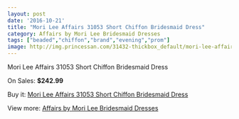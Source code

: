 ```yaml
---
layout: post
date: '2016-10-21'
title: "Mori Lee Affairs 31053 Short Chiffon Bridesmaid Dress"
category: Affairs by Mori Lee Bridesmaid Dresses
tags: ["beaded","chiffon","brand","evening","prom"]
image: http://img.princessan.com/31432-thickbox_default/mori-lee-affairs-31053-short-chiffon-bridesmaid-dress.jpg
---
```

Mori Lee Affairs 31053 Short Chiffon Bridesmaid Dress

On Sales: **$242.99**
<a href="https://www.princessan.com/en/14244-mori-lee-affairs-31053-short-chiffon-bridesmaid-dress.html"><amp-img layout="responsive" width="600" height="600" src="//img.princessan.com/31432-thickbox_default/mori-lee-affairs-31053-short-chiffon-bridesmaid-dress.jpg" alt="Mori Lee Affairs 31053 Short Chiffon Bridesmaid Dress 0" /></a>
<a href="https://www.princessan.com/en/14244-mori-lee-affairs-31053-short-chiffon-bridesmaid-dress.html"><amp-img layout="responsive" width="600" height="600" src="//img.princessan.com/31433-thickbox_default/mori-lee-affairs-31053-short-chiffon-bridesmaid-dress.jpg" alt="Mori Lee Affairs 31053 Short Chiffon Bridesmaid Dress 1" /></a>
<a href="https://www.princessan.com/en/14244-mori-lee-affairs-31053-short-chiffon-bridesmaid-dress.html"><amp-img layout="responsive" width="600" height="600" src="//img.princessan.com/31434-thickbox_default/mori-lee-affairs-31053-short-chiffon-bridesmaid-dress.jpg" alt="Mori Lee Affairs 31053 Short Chiffon Bridesmaid Dress 2" /></a>

Buy it: [Mori Lee Affairs 31053 Short Chiffon Bridesmaid Dress](https://www.princessan.com/en/14244-mori-lee-affairs-31053-short-chiffon-bridesmaid-dress.html "Mori Lee Affairs 31053 Short Chiffon Bridesmaid Dress")

View more: [Affairs by Mori Lee Bridesmaid Dresses](https://www.princessan.com/en/104- "Affairs by Mori Lee Bridesmaid Dresses")